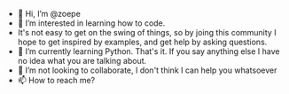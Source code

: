 - 👋 Hi, I’m @zoepe
- 👀 I’m interested in learning how to code. 
- It's not easy to get on the swing of things, so by joing this community I hope to get inspired by examples, and get help by asking questions.
- 🌱 I’m currently learning Python. That's it. If you say anything else I have no idea what you are talking about. 
- 💞️ I’m not looking to collaborate, I don't think I can help you whatsoever
- 📫 How to reach me?

<!---
zoepe/zoepe is a ✨ special ✨ repository because its `README.md` (this file) appears on your GitHub profile.
You can click the Preview link to take a look at your changes.
--->
